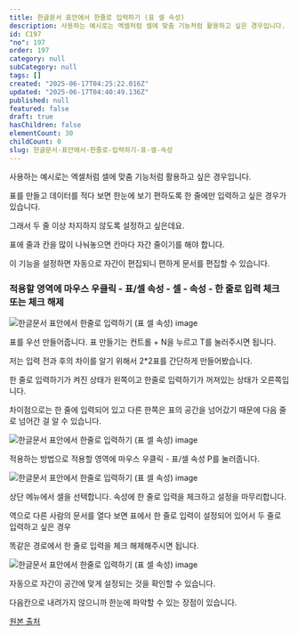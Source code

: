 ```yaml
---
title: 한글문서 표안에서 한줄로 입력하기 (표 셀 속성)
description: 사용하는 예시로는 엑셀처럼 셀에 맞춤 기능처럼 활용하고 싶은 경우입니다. 표를 만들고 데이터를 적다 보면 한눈에 보기 편하도록 한 줄에만 입력하고 싶은 경우가 있습니다. 그래서 두 줄 이상 차지하지 않도록 설정하고 싶은데요.
id: C197
"no": 197
order: 197
category: null
subCategory: null
tags: []
created: "2025-06-17T04:25:22.016Z"
updated: "2025-06-17T04:40:49.136Z"
published: null
featured: false
draft: true
hasChildren: false
elementCount: 30
childCount: 0
slug: 한글문서-표안에서-한줄로-입력하기-표-셀-속성
---
```


사용하는 예시로는 엑셀처럼 셀에 맞춤 기능처럼 활용하고 싶은 경우입니다.

표를 만들고 데이터를 적다 보면 한눈에 보기 편하도록 한 줄에만 입력하고 싶은 경우가 있습니다.

그래서 두 줄 이상 차지하지 않도록 설정하고 싶은데요.

표에 줄과 칸을 많이 나눠놓으면 칸마다 자간 줄이기를 해야 합니다.

이 기능을 설정하면 자동으로 자간이 편집되니 편하게 문서를 편집할 수 있습니다.



### 적용할 영역에 마우스 우클릭 - 표/셀 속성 - 셀 - 속성 - 한 줄로 입력 체크 또는 체크 해제



![한글문서 표안에서 한줄로 입력하기 (표 셀 속성) image](https://image.lemoncloud.io/afe6a581-4f7a-4dcb-9411-9bf5ec5c83ad)

표를 우선 만들어줍니다. 표 만들기는 컨트롤 + N을 누르고 T를 눌러주시면 됩니다.

저는 입력 전과 후의 차이를 알기 위해서 2*2표를 간단하게 만들어봤습니다.

 

한 줄로 입력하기가 켜진 상태가 왼쪽이고 한줄로 입력하기가 꺼져있는 상태가 오른쪽입니다.

차이점으로는 한 줄에 입력되어 있고 다른 한쪽은 표의 공간을 넘어갔기 때문에 다음 줄로 넘어간 걸 알 수 있습니다.



![한글문서 표안에서 한줄로 입력하기 (표 셀 속성) image](https://image.lemoncloud.io/871a0b19-b3e5-41f0-a3ab-7d01ebe698e9)

적용하는 방법으로 적용할 영역에 마우스 우클릭 - 표/셀 속성 P를 눌러줍니다. 



![한글문서 표안에서 한줄로 입력하기 (표 셀 속성) image](https://image.lemoncloud.io/c7a2b92f-6282-42a3-9349-5dd914ec1250)

상단 메뉴에서 셀을 선택합니다. 속성에 한 줄로 입력을 체크하고 설정을 마무리합니다.

 

역으로 다른 사람의 문서를 열다 보면 표에서 한 줄로 입력이 설정되어 있어서 두 줄로 입력하고 싶은 경우

똑같은 경로에서 한 줄로 입력을 체크 해제해주시면 됩니다.



![한글문서 표안에서 한줄로 입력하기 (표 셀 속성) image](https://image.lemoncloud.io/9e7e6761-132f-4630-a753-6bfe4c649c1b)

자동으로 자간이 공간에 맞게 설정되는 것을 확인할 수 있습니다.

다음칸으로 내려가지 않으니까 한눈에 파악할 수 있는 장점이 있습니다.



[원본 출처](https://queenqueen.tistory.com/55)
